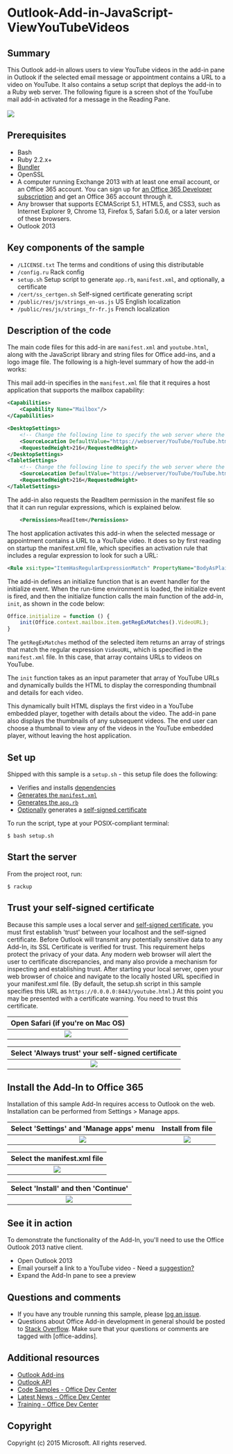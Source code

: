 # Outlook-Add-in-JavaScript-ViewYouTubeVideos

## Summary
This Outlook add-in allows users to view YouTube videos in the add-in pane in Outlook if the selected email message or appointment contains a URL to a video on YouTube. It also contains a setup script that deploys the add-in to a Ruby web server. The following figure is a screen shot of the YouTube mail add-in activated for a message in the Reading Pane.
<br />
<br />
![](/static/pic1.png)

## Prerequisites
* Bash
* Ruby 2.2.x+
* [Bundler](http://bundler.io/v1.5/gemfile.html)
* OpenSSL
* A computer running Exchange 2013 with at least one email account, or an Office 365 account. You can sign up for [an Office 365 Developer subscription](http://aka.ms/ro9c62) and get an Office 365 account through it.
* Any browser that supports ECMAScript 5.1, HTML5, and CSS3, such as Internet Explorer 9, Chrome 13, Firefox 5, Safari 5.0.6, or a later version of these browsers.
* Outlook 2013

## Key components of the sample
* ```/LICENSE.txt``` The terms and conditions of using this distributable
* ```/config.ru``` Rack config
* ```setup.sh``` Setup script to generate ```app.rb```, ```manifest.xml```, and optionally, a certificate
* ```/cert/ss_certgen.sh``` Self-signed certificate generating script
* ```/public/res/js/strings_en-us.js``` US English localization
* ```/public/res/js/strings_fr-fr.js``` French localization

## Description of the code

The main code files for this add-in are ```manifest.xml``` and ```youtube.html```, along with the JavaScript library and string files for Office add-ins, and a logo image file. The following is a high-level summary of how the add-in works:

This mail add-in specifies in the ```manifest.xml``` file that it requires a host application that supports the mailbox capability:

```xml
<Capabilities>
    <Capability Name="Mailbox"/>
</Capabilities>
```

```xml
<DesktopSettings>
    <!-- Change the following line to specify the web server where the HTML file is hosted. -->
    <SourceLocation DefaultValue="https://webserver/YouTube/YouTube.htm"/>
    <RequestedHeight>216</RequestedHeight>
</DesktopSettings>
<TabletSettings>
    <!-- Change the following line to specify the web server where the HTML file is hosted. -->
    <SourceLocation DefaultValue="https://webserver/YouTube/YouTube.htm"/>
    <RequestedHeight>216</RequestedHeight>
</TabletSettings>
```
    
The add-in also requests the ReadItem permission in the manifest file so that it can run regular expressions, which is explained below.

```xml
    <Permissions>ReadItem</Permissions>
```
    
The host application activates this add-in when the selected message or appointment contains a URL to a YouTube video. It does so by first reading on startup the manifest.xml file, which specifies an activation rule that includes a regular expression to look for such a URL:

```xml
<Rule xsi:type="ItemHasRegularExpressionMatch" PropertyName="BodyAsPlaintext" RegExName="VideoURL" RegExValue="http://(((www\.)?youtube\.com/watch\?v=)|(youtu\.be/))[a-zA-Z0-9_-]{11}"/>
```
    
The add-in defines an initialize function that is an event handler for the initialize event. When the run-time environment is loaded, the initialize event is fired, and then the initialize function calls the main function of the add-in, `init`, as shown in the code below:

```javascript
Office.initialize = function () {
    init(Office.context.mailbox.item.getRegExMatches().VideoURL);
}
```

The ```getRegExMatches``` method of the selected item returns an array of strings that match the regular expression ```VideoURL```, which is specified in the ```manifest.xml``` file. In this case, that array contains URLs to videos on YouTube.

The `init` function takes as an input parameter that array of YouTube URLs and dynamically builds the HTML to display the corresponding thumbnail and details for each video.

This dynamically built HTML displays the first video in a YouTube embedded player, together with details about the video. The add-in pane also displays the thumbnails of any subsequent videos. The end user can choose a thumbnail to view any of the videos in the YouTube embedded player, without leaving the host application.

## Set up
Shipped with this sample is a ```setup.sh``` - this setup file does the following:
* Verifies and installs [dependencies](https://github.com/OfficeDev/Outlook-Add-in-JavaScript-ViewYouTubeVideos/blob/master/setup.sh#L23)
* [Generates the ```manifest.xml```](https://github.com/OfficeDev/Outlook-Add-in-JavaScript-ViewYouTubeVideos/blob/master/setup.sh#L37)
* [Generates the ```app.rb```](https://github.com/OfficeDev/Outlook-Add-in-JavaScript-ViewYouTubeVideos/blob/master/setup.sh#L44)
* [Optionally](https://github.com/OfficeDev/Outlook-Add-in-JavaScript-ViewYouTubeVideos/blob/master/setup.sh#L34) generates a [self-signed certificate](https://github.com/OfficeDev/Outlook-Add-in-JavaScript-ViewYouTubeVideos/blob/master/cert/ss_certgen.sh#L49)

To run the script, type at your POSIX-compliant terminal:

    $ bash setup.sh
    
## Start the server
From the project root, run:

    $ rackup

## Trust your self-signed certificate
Because this sample uses a local server and [self-signed certificate](https://en.wikipedia.org/wiki/Self-signed_certificate), you must first establish 'trust' between your localhost and the self-signed certificate. Before Outlook will transmit any potentially sensitive data to any Add-In, its SSL Certificate is verified for trust.  This requirement helps protect the privacy of your data. Any modern web browser will alert the user to certificate discrepancies, and many also provide a mechanism for inspecting and establishing trust. After starting your local server, open your web browser of choice and navigate to the locally hosted URL specified in your manifest.xml file. (By default, the setup.sh script in this sample specifies this URL as ```https://0.0.0.0:8443/youtube.html```.) At this point you may be presented with a certificate warning. You need to trust this certificate.

Open Safari (if you're on Mac OS)|
:-:|
![](/static/show_cert.png)|

Select 'Always trust' your self-signed certificate|
:-:|
![](/static/add_trust.png)|

## Install the Add-In to Office 365
Installation of this sample Add-In requires access to Outlook on the web. Installation can be performed from Settings > Manage apps.

Select 'Settings' and 'Manage apps' menu|Install from file
:-:|:-:
![](/static/menu_loc.png)|![](/static/menu_opt.png)

Select the manifest.xml file|
:-:|
![](/static/menu_chooser.png)|

Select 'Install' and then 'Continue'|
:-:|
![](/static/menu_warn.png)|

## See it in action
To demonstrate the functionality of the Add-In, you'll need to use the Office Outlook 2013 native client.
* Open Outlook 2013
* Email yourself a link to a YouTube video - Need a [suggestion?](http://www.youtube.com/watch?v=oEx5lmbCKtY)
* Expand the Add-In pane to see a preview

## Questions and comments
* If you have any trouble running this sample, please [log an issue](https://github.com/OfficeDev/https://github.com/OfficeDev/Outlook-Add-in-Javascript-ViewYouTubeVideos/issues).
* Questions about Office Add-in development in general should be posted to [Stack Overflow](http://stackoverflow.com/questions/tagged/office-addins). Make sure that your questions or comments are tagged with [office-addins].

## Additional resources
* [Outlook Add-ins](https://dev.office.com/code-samples#?filters=web,outlook)
* [Outlook API](https://dev.outlook.com/)
* [Code Samples - Office Dev Center](https://dev.office.com/code-samples#?filters=web,outlook)
* [Latest News - Office Dev Center](http://dev.office.com/latestnews)
* [Training - Office Dev Center](https://dev.office.com/training)

## Copyright
Copyright (c) 2015 Microsoft. All rights reserved.

